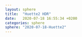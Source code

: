 ```yaml
---
layout: sphere
title:  "Huette2 HDR"
date:   2020-07-18 16:55:34 +0200
categories: sphere
sphere: "2020-07-18-Huette2"
---
```

